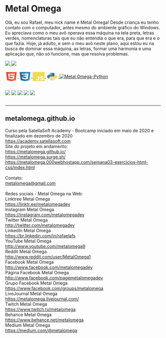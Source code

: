 # Metal Omega
Olá, eu sou Rafael, meu nick name é Metal Omega!
Desde criança eu tenho contato com o computador, antes mesmo do ambiente gráfico do Windows. Eu apreciava como o meu avô operava essa máquina na tela preta, letras verdes, nomenclaturas tais que eu não entendia o que era, para que era e o que fazia. Hoje, já adulto, e sem o meu avô neste plano, aqui estou eu na busca de dominar essa máquina, as letras, formar uma harmonia e uma aplicação que, não só funcione, mas que resolva problemas.
 <div>
  <a href="https://linktr.ee/metalomegadev">
  <img height="180em" src="https://github-readme-stats.vercel.app/api?username=metalomega&show_icons=true&theme=dark&include_all_commits=true&count_private=true"/>
  <img height="180em" src="https://github-readme-stats.vercel.app/api/top-langs/?username=metalomega&layout=compact&langs_count=7&theme=dark"/>
</div>
  
<div style="display: inline_block"><br>
  <img align="center" alt="Metal Omega-HTML" height="30" width="40" src="https://raw.githubusercontent.com/devicons/devicon/master/icons/html5/html5-original.svg">
  <img align="center" alt="Metal Omega-CSS" height="30" width="40" src="https://raw.githubusercontent.com/devicons/devicon/master/icons/css3/css3-original.svg">
    <img align="center" alt="Metal Omega-Js" height="30" width="40" src="https://raw.githubusercontent.com/devicons/devicon/master/icons/javascript/javascript-plain.svg">
  <img align="center" alt="Metal Omega-Python" height="30" width="40" src="https://raw.githubusercontent.com/devicons/devicon/master/icons/python/python-original.svg">
  <img align="center" alt="Metal Omega-Python" height="30" width="40" src="https://icongr.am/devicon/php-original.svg?size=148&color=currentColor">  
</div>  
  
##
  <div> 
  <a href="https://www.youtube.com/channel/metalomega9" target="_blank"><img src="https://img.shields.io/badge/YouTube-FF0000?style=for-the-badge&logo=youtube&logoColor=white" target="_blank"></a>
  <a href="https://instagram.com/metalomegadev" target="_blank"><img src="https://img.shields.io/badge/-Instagram-%23E4405F?style=for-the-badge&logo=instagram&logoColor=white" target="_blank"></a>
 <a href="https://discord.gg/6wcAYmYCky" target="_blank"><img src="https://img.shields.io/badge/Discord-7289DA?style=for-the-badge&logo=discord&logoColor=white" target="_blank"></a> 
  <a href = "mailto:metalomega@gmail.com"><img src="https://img.shields.io/badge/-Gmail-%23333?style=for-the-badge&logo=gmail&logoColor=white" target="_blank"></a>
  <a href="https://br.linkedin.com/in/rafaelafs" target="_blank"><img src="https://img.shields.io/badge/-LinkedIn-%230077B5?style=for-the-badge&logo=linkedin&logoColor=white" target="_blank"></a> 
 
</div>
  
  
 ##
-----------------------
## metalomega.github.io
Curso pela SatellaSoft Academy - Bootcamp iniciado em maio de 2020 e finalizado em dezembro de 2020
<br />
https://academy.satellasoft.com
<br />
Site do projeto em andamento:
<br />
https://metalomega.github.io/
<br />
https://metalomega.surge.sh/
<br />
https://metalomega.000webhostapp.com/semana03-exercicios-html-css/index.html
<br />
<br />
Contato:
<br />
metalomega@gmail.com
<br />
<br />
Redes sociais - Metal Omega na Web:
<br />
Linktree Metal Omega
<br />
https://linktr.ee/metalomegadev
<br />
Instagram Metal Omega
<br />
https://instagram.com/metalomegadev
<br />
Twitter Metal Omega
<br />
http://twitter.com/metalomegadev
<br />
LinkedIn Metal Omega
<br />
https://br.linkedin.com/in/rafaelafs
<br />
YouTube Metal Omega
<br />
http://www.youtube.com/metalomega9
<br />
Reddit Metal Omega
<br />
http://www.reddit.com/user/MetalOmega1
<br />
Facebook Metal Omega
<br />
http://www.facebook.com/metalomegadev
<br />
Página Facebook Metal Omega
<br />
http://www.facebook.com/pagemetalomegadev
<br />
Grupo Facebook Metal Omega
<br />
https://www.facebook.com/groups/metalomega
<br />
LiveJournal Metal Omega
<br />
https://metalomega.livejournal.com/
<br />
Twitch Metal Omega
<br />
https://www.twitch.tv/metalomega
<br />
Behance Metal Omega
<br />
https://www.behance.net/metalomega
<br />
Medium Metal Omega
<br />
https://medium.com/@metalomega
<br />
